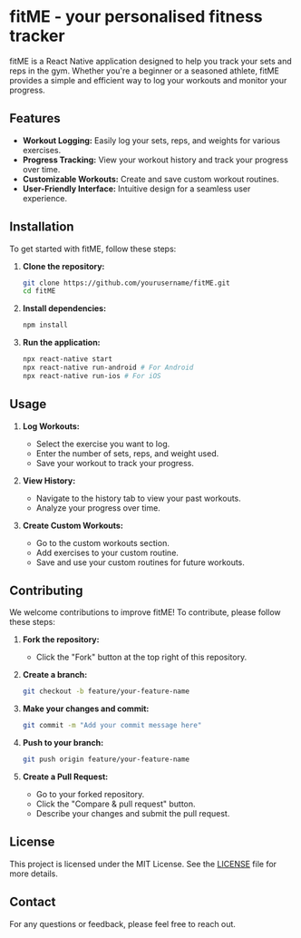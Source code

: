 # fitME - your personalised fitness tracker

fitME is a React Native application designed to help you track your sets and reps in the gym. Whether you're a beginner or a seasoned athlete, fitME provides a simple and efficient way to log your workouts and monitor your progress.

## Features

- **Workout Logging:** Easily log your sets, reps, and weights for various exercises.
- **Progress Tracking:** View your workout history and track your progress over time.
- **Customizable Workouts:** Create and save custom workout routines.
- **User-Friendly Interface:** Intuitive design for a seamless user experience.

## Installation

To get started with fitME, follow these steps:

1. **Clone the repository:**
    ```bash
    git clone https://github.com/yourusername/fitME.git
    cd fitME
    ```

2. **Install dependencies:**
    ```bash
    npm install
    ```

3. **Run the application:**
    ```bash
    npx react-native start
    npx react-native run-android # For Android
    npx react-native run-ios # For iOS
    ```

## Usage

1. **Log Workouts:**
   - Select the exercise you want to log.
   - Enter the number of sets, reps, and weight used.
   - Save your workout to track your progress.

2. **View History:**
   - Navigate to the history tab to view your past workouts.
   - Analyze your progress over time.

3. **Create Custom Workouts:**
   - Go to the custom workouts section.
   - Add exercises to your custom routine.
   - Save and use your custom routines for future workouts.

## Contributing

We welcome contributions to improve fitME! To contribute, please follow these steps:

1. **Fork the repository:**
    - Click the "Fork" button at the top right of this repository.

2. **Create a branch:**
    ```bash
    git checkout -b feature/your-feature-name
    ```

3. **Make your changes and commit:**
    ```bash
    git commit -m "Add your commit message here"
    ```

4. **Push to your branch:**
    ```bash
    git push origin feature/your-feature-name
    ```

5. **Create a Pull Request:**
    - Go to your forked repository.
    - Click the "Compare & pull request" button.
    - Describe your changes and submit the pull request.

## License

This project is licensed under the MIT License. See the [LICENSE](LICENSE) file for more details.

## Contact

For any questions or feedback, please feel free to reach out.
